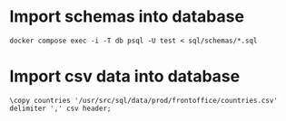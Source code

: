 # Import schemas into database
`docker compose exec -i -T db psql -U test < sql/schemas/*.sql`

# Import csv data into database
`\copy countries '/usr/src/sql/data/prod/frontoffice/countries.csv' delimiter ',' csv header;`
